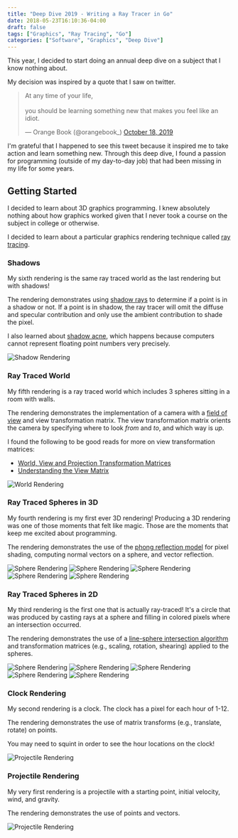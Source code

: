 ```yaml
---
title: "Deep Dive 2019 - Writing a Ray Tracer in Go"
date: 2018-05-23T16:10:36-04:00
draft: false
tags: ["Graphics", "Ray Tracing", "Go"]
categories: ["Software", "Graphics", "Deep Dive"]
---
```


This year, I decided to start doing an annual deep dive on a subject that I know nothing about.

My decision was inspired by a quote that I saw on twitter.

<blockquote class="twitter-tweet" data-lang="en"><p lang="en" dir="ltr">
At any time of your life,<br><br>you should be learning something new that makes you feel like an 
idiot.
</p>&mdash; Orange Book (@orangebook_) 
<a href="https://twitter.com/orangebook_/status/1185182641479225344?ref_src=twsrc%5Etfw">
October 18, 2019</a>
</blockquote>

I'm grateful that I happened to see this tweet because it inspired me to take action and learn 
something new. Through this deep dive, I found a passion for programming 
(outside of my day-to-day job) that had been missing in my life for some years. 

## Getting Started

I decided to learn about 3D graphics programming. I knew absolutely nothing about how graphics 
worked given that I never took a course on the subject in college or otherwise.

I decided to learn about a particular graphics rendering technique called 
[ray tracing](https://en.wikipedia.org/wiki/Ray_tracing_(graphics)#Algorithm_overview).

### Shadows

My sixth rendering is the same ray traced world as the last rendering but with shadows!

The rendering demonstrates using 
[shadow rays](https://graphics.stanford.edu/~cek/rayshade/doc/guide/section2_6_2.html) to determine 
if a point is in a shadow or not. If a point is in shadow, the ray tracer will omit the diffuse
and specular contribution and only use the ambient contribution to shade the pixel.

I also learned about 
[shadow acne](https://www.scratchapixel.com/lessons/3d-basic-rendering/introduction-to-shading/ligth-and-shadows), 
which happens because computers cannot represent floating point numbers very precisely.

![Shadow Rendering](https://raw.githubusercontent.com/austingebauer/go-ray-tracer/master/docs/renderings/world_shadow_3d/world_shadow_3d.png)

### Ray Traced World

My fifth rendering is a ray traced world which includes 3 spheres sitting in a room with walls.

The rendering demonstrates the implementation of a camera with a 
[field of view](https://en.wikipedia.org/wiki/Angle_of_view) and view transformation matrix. 
The view transformation matrix orients the camera by specifying where to look *from* and *to*, and
which way is *up*.

I found the following to be good reads for more on view transformation matrices:
- [World, View and Projection Transformation Matrices](http://www.codinglabs.net/article_world_view_projection_matrix.aspx)
- [Understanding the View Matrix](https://www.3dgep.com/understanding-the-view-matrix/)

![World Rendering](https://raw.githubusercontent.com/austingebauer/go-ray-tracer/master/docs/renderings/world_3d/world_3d.png)

### Ray Traced Spheres in 3D

My fourth rendering is my first ever 3D rendering! Producing a 3D rendering was one of those moments that
felt like magic. Those are the moments that keep me excited about programming.

The rendering demonstrates the use of the 
[phong reflection model](https://en.wikipedia.org/wiki/Phong_reflection_model) for pixel shading, computing 
normal vectors on a sphere, and vector reflection.  

![Sphere Rendering](https://raw.githubusercontent.com/austingebauer/go-ray-tracer/master/docs/renderings/sphere_3d/sphere_3d.png)
![Sphere Rendering](https://raw.githubusercontent.com/austingebauer/go-ray-tracer/master/docs/renderings/sphere_3d/sphereScaleX_3d.png)
![Sphere Rendering](https://raw.githubusercontent.com/austingebauer/go-ray-tracer/master/docs/renderings/sphere_3d/sphereScaleY_3d.png)
![Sphere Rendering](https://raw.githubusercontent.com/austingebauer/go-ray-tracer/master/docs/renderings/sphere_3d/sphereScaleXRotateZ_3d.png)
![Sphere Rendering](https://raw.githubusercontent.com/austingebauer/go-ray-tracer/master/docs/renderings/sphere_3d/sphereShearXYScaleX_3d.png)

### Ray Traced Spheres in 2D

My third rendering is the first one that is actually ray-traced! It's a circle that was produced by
casting rays at a sphere and filling in colored pixels where an intersection occurred.

The rendering demonstrates the use of a 
[line-sphere intersection algorithm](https://en.wikipedia.org/wiki/Line%E2%80%93sphere_intersection) and
transformation matrices (e.g., scaling, rotation, shearing) applied to the spheres.

![Sphere Rendering](https://raw.githubusercontent.com/austingebauer/go-ray-tracer/master/docs/renderings/sphere_2d/sphere_2d.png)
![Sphere Rendering](https://raw.githubusercontent.com/austingebauer/go-ray-tracer/master/docs/renderings/sphere_2d/sphereScaleX_2d.png)
![Sphere Rendering](https://raw.githubusercontent.com/austingebauer/go-ray-tracer/master/docs/renderings/sphere_2d/sphereScaleY_2d.png)
![Sphere Rendering](https://raw.githubusercontent.com/austingebauer/go-ray-tracer/master/docs/renderings/sphere_2d/sphereScaleXRotateZ_2d.png)
![Sphere Rendering](https://raw.githubusercontent.com/austingebauer/go-ray-tracer/master/docs/renderings/sphere_2d/sphereShearXYScaleX_2d.png)

### Clock Rendering

My second rendering is a clock. The clock has a pixel for each hour of 1-12. 

The rendering demonstrates the use of matrix transforms (e.g., translate, rotate) on points.

You may need to squint in order to see the hour locations on the clock!

![Projectile Rendering](https://raw.githubusercontent.com/austingebauer/go-ray-tracer/master/docs/renderings/clock/clock.png)

### Projectile Rendering

My very first rendering is a projectile with a starting point, initial velocity, wind, and gravity.

The rendering demonstrates the use of points and vectors.

![Projectile Rendering](https://raw.githubusercontent.com/austingebauer/go-ray-tracer/master/docs/renderings/projectile/projectile.png)
